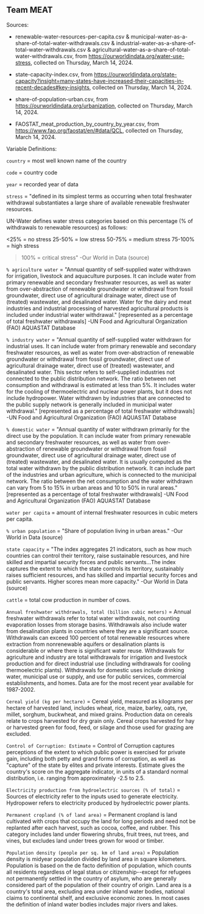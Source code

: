 ## Team MEAT

Sources:

- renewable-water-resources-per-capita.csv & municipal-water-as-a-share-of-total-water-withdrawals.csv & industrial-water-as-a-share-of-total-water-withdrawals.csv & agricultural-water-as-a-share-of-total-water-withdrawals.csv, from https://ourworldindata.org/water-use-stress, collected on Thursday, March 14, 2024.

- state-capacity-index.csv, from https://ourworldindata.org/state-capacity?insight=many-states-have-increased-their-capacities-in-recent-decades#key-insights, collected on Thursday, March 14, 2024.

- share-of-population-urban.csv, from https://ourworldindata.org/urbanization, collected on Thursday, March 14, 2024.

- FAOSTAT_meat_production_by_country_by_year.csv, from https://www.fao.org/faostat/en/#data/QCL, collected on Thursday, March 14, 2024.


Variable Definitions:

`country` = most well known name of the country

`code` = country code

`year` = recorded year of data

`stress` = "defined in its simplest terms as occurring when total freshwater withdrawal substantiates a large share of available renewable freshwater resources.

UN-Water defines water stress categories based on this percentage (% of withdrawals to renewable resources) as follows:

<25% = no stress
25-50% = low stress
50-75% = medium stress
75-100% = high stress
>100% = critical stress"  -Our World in Data (source)

`% agriculture water` = "Annual quantity of self-supplied water withdrawn for irrigation, livestock and aquaculture purposes. It can include water from primary renewable and secondary freshwater resources, as well as water from over-abstraction of renewable groundwater or withdrawal from fossil groundwater, direct use of agricultural drainage water, direct use of (treated) wastewater, and desalinated water. Water for the dairy and meat industries and industrial processing of harvested agricultural products is included under industrial water withdrawal." [represented as a percentage of total freshwater withdrawals]  -UN Food and Agricultural Organization (FAO) AQUASTAT Database

`% industry water` = "Annual quantity of self-supplied water withdrawn for industrial uses. It can include water from primary renewable and secondary freshwater resources, as well as water from over-abstraction of renewable groundwater or withdrawal from fossil groundwater, direct use of agricultural drainage water, direct use of (treated) wastewater, and desalinated water. This sector refers to self-supplied industries not connected to the public distribution network. The ratio between net consumption and withdrawal is estimated at less than 5%. It includes water for the cooling of thermoelectric and nuclear power plants, but it does not include hydropower. Water withdrawn by industries that are connected to the public supply network is generally included in municipal water withdrawal." [represented as a percentage of total freshwater withdrawals]  -UN Food and Agricultural Organization (FAO) AQUASTAT Database

`% domestic water` = "Annual quantity of water withdrawn primarily for the direct use by the population. It can include water from primary renewable and secondary freshwater resources, as well as water from over-abstraction of renewable groundwater or withdrawal from fossil groundwater, direct use of agricultural drainage water, direct use of (treated) wastewater, and desalinated water. It is usually computed as the total water withdrawn by the public distribution network. It can include part of the industries and urban agriculture, which is connected to the municipal network. The ratio between the net consumption and the water withdrawn can vary from 5 to 15% in urban areas and 10 to 50% in rural areas." [represented as a percentage of total freshwater withdrawals]  -UN Food and Agricultural Organization (FAO) AQUASTAT Database

`water per capita` = amount of internal freshwater resources in cubic meters per capita.

`% urban population` = "Share of population living in urban areas."  -Our World in Data (source)

`state capacity` = "The index aggregates 21 indicators, such as how much countries can control their territory, raise sustainable resources, and hire skilled and impartial security forces and public servants...The index captures the extent to which the state controls its territory, sustainably raises sufficient resources, and has
skilled and impartial security forces and public servants. Higher scores mean more capacity."  -Our World in Data (source)

`cattle` = total cow production in number of cows.

`Annual freshwater withdrawals, total (billion cubic meters)` = Annual freshwater withdrawals refer to total water withdrawals, not counting evaporation losses from storage basins. Withdrawals also include water from desalination plants in countries where they are a significant source. Withdrawals can exceed 100 percent of total renewable resources where extraction from nonrenewable aquifers or desalination plants is considerable or where there is significant water reuse. Withdrawals for agriculture and industry are total withdrawals for irrigation and livestock production and for direct industrial use (including withdrawals for cooling thermoelectric plants). Withdrawals for domestic uses include drinking water, municipal use or supply, and use for public services, commercial establishments, and homes. Data are for the most recent year available for 1987-2002.

`Cereal yield (kg per hectare)` = Cereal yield, measured as kilograms per hectare of harvested land, includes wheat, rice, maize, barley, oats, rye, millet, sorghum, buckwheat, and mixed grains. Production data on cereals relate to crops harvested for dry grain only. Cereal crops harvested for hay or harvested green for food, feed, or silage and those used for grazing are excluded.

`Control of Corruption: Estimate` = Control of Corruption captures perceptions of the extent to which public power is exercised for private gain, including both petty and grand forms of corruption, as well as "capture" of the state by elites and private interests. Estimate gives the country's score on the aggregate indicator, in units of a standard normal distribution, i.e. ranging from approximately -2.5 to 2.5.

`Electricity production from hydroelectric sources (% of total)` = Sources of electricity refer to the inputs used to generate electricity. Hydropower refers to electricity produced by hydroelectric power plants.

`Permanent cropland (% of land area)` = Permanent cropland is land cultivated with crops that occupy the land for long periods and need not be replanted after each harvest, such as cocoa, coffee, and rubber. This category includes land under flowering shrubs, fruit trees, nut trees, and vines, but excludes land under trees grown for wood or timber.

`Population density (people per sq. km of land area)` = Population density is midyear population divided by land area in square kilometers. Population is based on the de facto definition of population, which counts all residents regardless of legal status or citizenship--except for refugees not permanently settled in the country of asylum, who are generally considered part of the population of their country of origin. Land area is a country's total area, excluding area under inland water bodies, national claims to continental shelf, and exclusive economic zones. In most cases the definition of inland water bodies includes major rivers and lakes.
